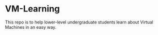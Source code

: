 # VM-Learning
This repo is to help lower-level undergraduate students learn about Virtual Machines in an easy way. 
